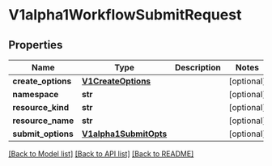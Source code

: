 # V1alpha1WorkflowSubmitRequest

## Properties
Name | Type | Description | Notes
------------ | ------------- | ------------- | -------------
**create_options** | [**V1CreateOptions**](V1CreateOptions.md) |  | [optional] 
**namespace** | **str** |  | [optional] 
**resource_kind** | **str** |  | [optional] 
**resource_name** | **str** |  | [optional] 
**submit_options** | [**V1alpha1SubmitOpts**](V1alpha1SubmitOpts.md) |  | [optional] 

[[Back to Model list]](../README.md#documentation-for-models) [[Back to API list]](../README.md#documentation-for-api-endpoints) [[Back to README]](../README.md)


